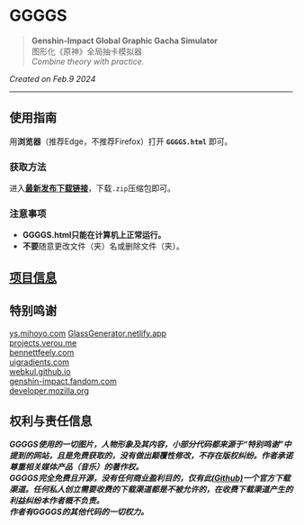 # GGGGS
> **Genshin-Impact Global Graphic Gacha Simulator**   
> 图形化《原神》全局抽卡模拟器   
> *Combine theory with practice.*
  
*Created on Feb.9 2024*

***


## 使用指南
用**浏览器**（推荐Edge，不推荐Firefox）打开 **`GGGGS.html`** 即可。
### 获取方法
进入[**最新发布下载链接**](https://github.com/QuartzQuincy2019/GGGGS/releases/latest)，下载`.zip`压缩包即可。
### 注意事项
- **GGGGS.html只能在计算机上正常运行。**
- **不要**随意更改文件（夹）名或删除文件（夹）。
## [项目信息](https://github.com/QuartzQuincy2019/GGGGS/wiki)
## 特别鸣谢
[ys.mihoyo.com](https://ys.mihoyo.com/)
[GlassGenerator.netlify.app](https://glassgenerator.netlify.app/)   
[projects.verou.me](https://projects.verou.me/css3patterns/)   
[bennettfeely.com](https://bennettfeely.com/gradients/)   
[uigradients.com](https://uigradients.com/)   
[webkul.github.io](https://webkul.github.io/coolhue/)   
[genshin-impact.fandom.com](https://genshin-impact.fandom.com/wiki/Genshin_Impact_Wiki)   
[developer.mozilla.org](https://developer.mozilla.org/zh-CN/docs/Web/CSS/)   
## 权利与责任信息
***GGGGS使用的一切图片，人物形象及其内容，小部分代码都来源于“特别鸣谢”中提到的网站，且是免费获取的，没有做出颠覆性修改，不存在版权纠纷。作者承诺尊重相关媒体产品（音乐）的著作权。***    
***GGGGS完全免费且开源，没有任何商业盈利目的，仅有此[(Github)](https://github.com/QuartzQuincy2019/GGGGS)一个官方下载渠道。任何私人创立需要收费的下载渠道都是不被允许的，在收费下载渠道产生的利益纠纷本作者概不负责。***    
***作者有GGGGS的其他代码的一切权力。***
